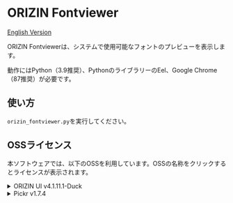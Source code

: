 # ORIZIN Fontviewer

[English Version](README_en.md)

ORIZIN Fontviewerは、システムで使用可能なフォントのプレビューを表示します。

動作にはPython（3.9推奨）、PythonのライブラリーのEel、Google Chrome（87推奨）が必要です。

## 使い方

``orizin_fontviewer.py``を実行してください。

## OSSライセンス

本ソフトウェアでは、以下のOSSを利用しています。OSSの名称をクリックするとライセンスが表示されます。

<details>
    <summary>ORIZIN UI v4.1.11.1-Duck</summary>
MIT License

Copyright (c) 2020 Robot-Inventor

Permission is hereby granted, free of charge, to any person obtaining a copy
of this software and associated documentation files (the "Software"), to deal
in the Software without restriction, including without limitation the rights
to use, copy, modify, merge, publish, distribute, sublicense, and/or sell
copies of the Software, and to permit persons to whom the Software is
furnished to do so, subject to the following conditions:

The above copyright notice and this permission notice shall be included in all
copies or substantial portions of the Software.

THE SOFTWARE IS PROVIDED "AS IS", WITHOUT WARRANTY OF ANY KIND, EXPRESS OR
IMPLIED, INCLUDING BUT NOT LIMITED TO THE WARRANTIES OF MERCHANTABILITY,
FITNESS FOR A PARTICULAR PURPOSE AND NONINFRINGEMENT. IN NO EVENT SHALL THE
AUTHORS OR COPYRIGHT HOLDERS BE LIABLE FOR ANY CLAIM, DAMAGES OR OTHER
LIABILITY, WHETHER IN AN ACTION OF CONTRACT, TORT OR OTHERWISE, ARISING FROM,
OUT OF OR IN CONNECTION WITH THE SOFTWARE OR THE USE OR OTHER DEALINGS IN THE
SOFTWARE.
</details>
<details>
    <summary>Pickr v1.7.4</summary>
MIT License

Copyright (c) 2018 - 2020 Simon Reinisch

Permission is hereby granted, free of charge, to any person obtaining a copy
of this software and associated documentation files (the "Software"), to deal
in the Software without restriction, including without limitation the rights
to use, copy, modify, merge, publish, distribute, sublicense, and/or sell
copies of the Software, and to permit persons to whom the Software is
furnished to do so, subject to the following conditions:

The above copyright notice and this permission notice shall be included in all
copies or substantial portions of the Software.

THE SOFTWARE IS PROVIDED "AS IS", WITHOUT WARRANTY OF ANY KIND, EXPRESS OR
IMPLIED, INCLUDING BUT NOT LIMITED TO THE WARRANTIES OF MERCHANTABILITY,
FITNESS FOR A PARTICULAR PURPOSE AND NONINFRINGEMENT. IN NO EVENT SHALL THE
AUTHORS OR COPYRIGHT HOLDERS BE LIABLE FOR ANY CLAIM, DAMAGES OR OTHER
LIABILITY, WHETHER IN AN ACTION OF CONTRACT, TORT OR OTHERWISE, ARISING FROM,
OUT OF OR IN CONNECTION WITH THE SOFTWARE OR THE USE OR OTHER DEALINGS IN THE
SOFTWARE.
</details>
